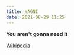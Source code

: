 ```yaml
---
title: YAGNI
date: 2021-08-29 11:25
---
```


**You aren't gonna need it**

[Wikipedia](https://en.wikipedia.org/wiki/You_aren%27t_gonna_need_it)

